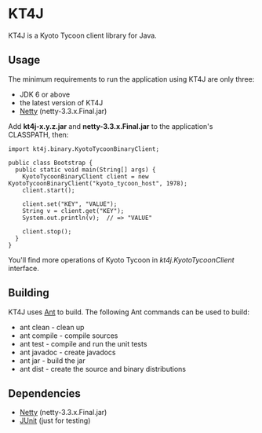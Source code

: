 KT4J 
=====

KT4J is a Kyoto Tycoon client library for Java.

## Usage

The minimum requirements to run the application using KT4J are only three:

* JDK 6 or above
* the latest version of KT4J
* [Netty](http://netty.io/) (netty-3.3.x.Final.jar)

Add **kt4j-x.y.z.jar** and **netty-3.3.x.Final.jar** to the application's CLASSPATH, then:

    import kt4j.binary.KyotoTycoonBinaryClient;
    
    public class Bootstrap {
      public static void main(String[] args) {
        KyotoTycoonBinaryClient client = new KyotoTycoonBinaryClient("kyoto_tycoon_host", 1978);
        client.start();
            
        client.set("KEY", "VALUE");
        String v = client.get("KEY");
        System.out.println(v);  // => "VALUE"
            
        client.stop();
      }
    }

You'll find more operations of Kyoto Tycoon in _kt4j.KyotoTycoonClient_ interface.

## Building

KT4J uses [Ant](http://ant.apache.org) to build. The following Ant commands can be used to build:

* ant clean - clean up
* ant compile - compile sources
* ant test - compile and run the unit tests
* ant javadoc - create javadocs
* ant jar - build the jar
* ant dist - create the source and binary distributions

## Dependencies

* [Netty](http://netty.io/) (netty-3.3.x.Final.jar)
* [JUnit](http://www.junit.org/) (just for testing)

